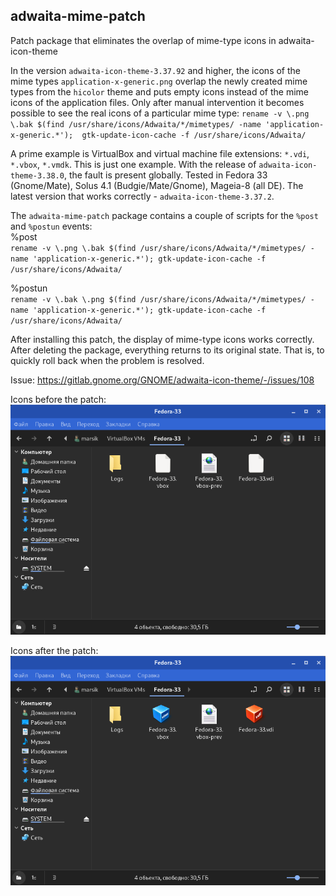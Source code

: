 adwaita-mime-patch
---
Patch package that eliminates the overlap of mime-type icons in adwaita-icon-theme  

In the version `adwaita-icon-theme-3.37.92` and higher, the icons of the mime types `application-x-generic.png` overlap the newly created mime types from the `hicolor` theme and puts empty icons instead of the mime icons of the application files. Only after manual intervention it becomes possible to see the real icons of
a particular mime type: `rename -v \.png \.bak $(find /usr/share/icons/Adwaita/*/mimetypes/ -name 'application-x-generic.*');  gtk-update-icon-cache -f /usr/share/icons/Adwaita/`  

A prime example is VirtualBox and virtual machine file extensions:  `*.vdi`, `*.vbox`, `*.vmdk`. This is just one example.
With the release of `adwaita-icon-theme-3.38.0`, the fault is present globally. Tested in Fedora 33 (Gnome/Mate), Solus 4.1 (Budgie/Mate/Gnome), Mageia-8 (all DE).
The latest version that works correctly - `adwaita-icon-theme-3.37.2`.

The `adwaita-mime-patch` package contains a couple of scripts for the `%post` and `%postun` events:   
%post  
`rename -v \.png \.bak $(find /usr/share/icons/Adwaita/*/mimetypes/ -name 'application-x-generic.*'); gtk-update-icon-cache -f /usr/share/icons/Adwaita/`

%postun  
`rename -v \.bak \.png $(find /usr/share/icons/Adwaita/*/mimetypes/ -name 'application-x-generic.*'); gtk-update-icon-cache -f /usr/share/icons/Adwaita/`

After installing this patch, the display of mime-type icons works correctly. After deleting the package, everything returns to its original state. That is, to quickly roll back when the problem is resolved.

Issue: https://gitlab.gnome.org/GNOME/adwaita-icon-theme/-/issues/108  

Icons before the patch:  
![](https://github.com/AKotov-dev/adwaita-mime-patch/blob/main/ScreenShots/before-patch.png)  

Icons after the patch:  
![](https://github.com/AKotov-dev/adwaita-mime-patch/blob/main/ScreenShots/after-patch.png)
